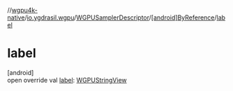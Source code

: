 //[wgpu4k-native](../../../../index.md)/[io.ygdrasil.wgpu](../../index.md)/[WGPUSamplerDescriptor](../index.md)/[[android]ByReference](index.md)/[label](label.md)

# label

[android]\
open override val [label](label.md): [WGPUStringView](../../-w-g-p-u-string-view/index.md)